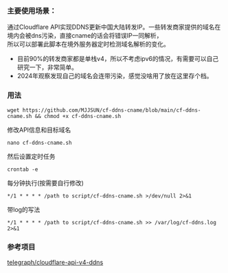### 主要使用场景：
通过Cloudflare API实现DDNS更新中国大陆转发IP。一些转发商家提供的域名在境内会被dns污染，直接cname的话会将错误IP一同解析，  
所以可以部署此脚本在境外服务器定时检测域名解析的变化。

- 目前90%的转发商家都是单栈v4，所以不考虑ipv6的情况，有需要可以自己研究一下，非常简单。
- 2024年观察发现自己的域名会连带污染，感觉没啥用了放在这里存个档。

### 用法
```
wget https://github.com/MJJSUN/cf-ddns-cname/blob/main/cf-ddns-cname.sh && chmod +x cf-ddns-cname.sh
```
修改API信息和目标域名 
```
nano cf-ddns-cname.sh
```
然后设置定时任务
```
crontab -e
```
每分钟执行(按需要自行修改)
```
*/1 * * * * /path to script/cf-ddns-cname.sh >/dev/null 2>&1
```
带log的写法
```
*/1 * * * * /path to script/cf-ddns-cname.sh >> /var/log/cf-ddns.log 2>&1
```

### 参考项目
[teIegraph/cloudflare-api-v4-ddns](https://github.com/teIegraph/cloudflare-api-v4-ddns/blob/master/new-cloudflare.sh)
